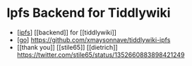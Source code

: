 # Ipfs Backend for Tiddlywiki

- [[ipfs]] [[backend]] for [[tiddlywiki]]
- [[go]] https://github.com/xmaysonnave/tiddlywiki-ipfs
- [[thank you]] [[stile65]] [[dietrich]] https://twitter.com/stile65/status/1352660883898421249


[//begin]: # "Autogenerated link references for markdown compatibility"
[ipfs]: ipfs "Ipfs"
[go]: go "Go"
[//end]: # "Autogenerated link references"